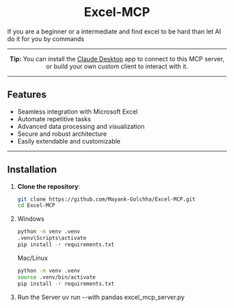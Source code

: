 <h1 align="center">Excel-MCP</h1>

<p>If you are a beginner or a intermediate and find excel to be hard than let AI do it for you by commands</p>

---

<p align="center">
  <b>Tip:</b> You can install the <a href="https://claude.ai/download">Claude Desktop</a> app to connect to this MCP server, or build your own custom client to interact with it.
</p>

---

## Features

- Seamless integration with Microsoft Excel
- Automate repetitive tasks
- Advanced data processing and visualization
- Secure and robust architecture
- Easily extendable and customizable

---

## Installation

1. **Clone the repository**:
   ```sh
   git clone https://github.com/Mayank-Golchha/Excel-MCP.git
   cd Excel-MCP
   ```

2. Windows
   ```sh
   python -m venv .venv
   .venv\Scripts\activate
   pip install -r requirements.txt
   ```
   Mac/Linux
   ```sh
   python -m venv .venv
   source .venv/bin/activate
   pip install -r requirements.txt
   ```

4. Run the Server
    uv run --with pandas excel_mcp_server.py

   

